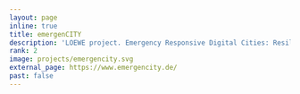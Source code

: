 ```yaml
---
layout: page
inline: true
title: emergenCITY
description: 'LOEWE project. Emergency Responsive Digital Cities: Resilient software infrastructures to protect smart cities from disasters.'
rank: 2
image: projects/emergencity.svg
external_page: https://www.emergencity.de/
past: false
---
```

